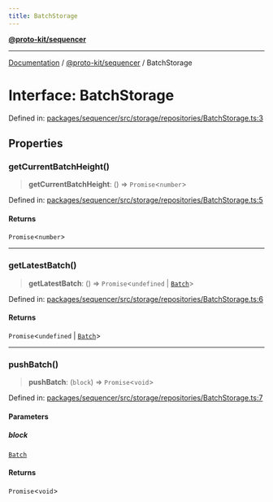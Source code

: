 ```yaml
---
title: BatchStorage
---
```


[**@proto-kit/sequencer**](../README.md)

***

[Documentation](../../../README.md) / [@proto-kit/sequencer](../README.md) / BatchStorage

# Interface: BatchStorage

Defined in: [packages/sequencer/src/storage/repositories/BatchStorage.ts:3](https://github.com/proto-kit/framework/blob/28efa802e3737fc3b77339148b307ef7246f3ef1/packages/sequencer/src/storage/repositories/BatchStorage.ts#L3)

## Properties

### getCurrentBatchHeight()

> **getCurrentBatchHeight**: () => `Promise`\<`number`\>

Defined in: [packages/sequencer/src/storage/repositories/BatchStorage.ts:5](https://github.com/proto-kit/framework/blob/28efa802e3737fc3b77339148b307ef7246f3ef1/packages/sequencer/src/storage/repositories/BatchStorage.ts#L5)

#### Returns

`Promise`\<`number`\>

***

### getLatestBatch()

> **getLatestBatch**: () => `Promise`\<`undefined` \| [`Batch`](Batch.md)\>

Defined in: [packages/sequencer/src/storage/repositories/BatchStorage.ts:6](https://github.com/proto-kit/framework/blob/28efa802e3737fc3b77339148b307ef7246f3ef1/packages/sequencer/src/storage/repositories/BatchStorage.ts#L6)

#### Returns

`Promise`\<`undefined` \| [`Batch`](Batch.md)\>

***

### pushBatch()

> **pushBatch**: (`block`) => `Promise`\<`void`\>

Defined in: [packages/sequencer/src/storage/repositories/BatchStorage.ts:7](https://github.com/proto-kit/framework/blob/28efa802e3737fc3b77339148b307ef7246f3ef1/packages/sequencer/src/storage/repositories/BatchStorage.ts#L7)

#### Parameters

##### block

[`Batch`](Batch.md)

#### Returns

`Promise`\<`void`\>
